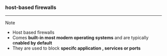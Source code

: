 ### host-based firewalls
---
>[!note]
>- Host based firewalls 
>- Comes **built-in most modern operating systems** and are typically e**nabled by default**
>- They are used to block **specifc application , services or ports**


